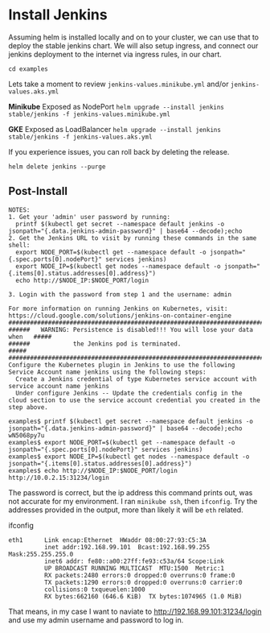 # Install Jenkins

Assuming helm is installed locally and on to your cluster, we can use that to deploy the stable jenkins chart. We will also setup ingress, and connect our jenkins deployment to the internet via ingress rules, in our chart.

`cd examples`

Lets take a moment to review `jenkins-values.minikube.yml` and/or `jenkins-values.aks.yml`

**Minikube** Exposed as NodePort
`helm upgrade --install jenkins stable/jenkins -f jenkins-values.minikube.yml`

**GKE** Exposed as LoadBalancer
`helm upgrade --install jenkins stable/jenkins -f jenkins-values.aks.yml`

If you experience issues, you can roll back by deleting the release.

`helm delete jenkins --purge`

## Post-Install

```
NOTES:
1. Get your 'admin' user password by running:
  printf $(kubectl get secret --namespace default jenkins -o jsonpath="{.data.jenkins-admin-password}" | base64 --decode);echo
2. Get the Jenkins URL to visit by running these commands in the same shell:
  export NODE_PORT=$(kubectl get --namespace default -o jsonpath="{.spec.ports[0].nodePort}" services jenkins)
  export NODE_IP=$(kubectl get nodes --namespace default -o jsonpath="{.items[0].status.addresses[0].address}")
  echo http://$NODE_IP:$NODE_PORT/login

3. Login with the password from step 1 and the username: admin

For more information on running Jenkins on Kubernetes, visit:
https://cloud.google.com/solutions/jenkins-on-container-engine
#################################################################################
######   WARNING: Persistence is disabled!!! You will lose your data when   #####
######            the Jenkins pod is terminated.                            #####
#################################################################################
Configure the Kubernetes plugin in Jenkins to use the following Service Account name jenkins using the following steps:
  Create a Jenkins credential of type Kubernetes service account with service account name jenkins
  Under configure Jenkins -- Update the credentials config in the cloud section to use the service account credential you created in the step above.
```

```
examples$ printf $(kubectl get secret --namespace default jenkins -o jsonpath="{.data.jenkins-admin-password}" | base64 --decode);echo
wN5068py7u
examples$ export NODE_PORT=$(kubectl get --namespace default -o jsonpath="{.spec.ports[0].nodePort}" services jenkins)
examples$ export NODE_IP=$(kubectl get nodes --namespace default -o jsonpath="{.items[0].status.addresses[0].address}")
examples$ echo http://$NODE_IP:$NODE_PORT/login
http://10.0.2.15:31234/login
```

The password is correct, but the ip address this command prints out, was not accurate for my environment. I ran `minikube ssh`, then `ifconfig`. Try the addresses provided in the output, more than likely it will be `eth` related.

ifconfig
```
eth1      Link encap:Ethernet  HWaddr 08:00:27:93:C5:3A  
          inet addr:192.168.99.101  Bcast:192.168.99.255  Mask:255.255.255.0
          inet6 addr: fe80::a00:27ff:fe93:c53a/64 Scope:Link
          UP BROADCAST RUNNING MULTICAST  MTU:1500  Metric:1
          RX packets:2480 errors:0 dropped:0 overruns:0 frame:0
          TX packets:1290 errors:0 dropped:0 overruns:0 carrier:0
          collisions:0 txqueuelen:1000 
          RX bytes:662160 (646.6 KiB)  TX bytes:1074965 (1.0 MiB)
```

That means, in my case I want to naviate to http://192.168.99.101:31234/login and use my admin username and password to log in.